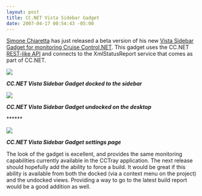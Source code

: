 ```yaml
---
layout: post
title: CC.NET Vista Sidebar Gadget
date: 2007-04-17 00:54:43 -05:00
---
```


[Simone Chiaretta](http://www.codeclimber.net.nz "Climbing the cliffs of C#") has just released a beta version of his new [Vista Sidebar Gadget for monitoring Cruise Control.NET](http://www.codeclimber.net.nz/archive/2007/04/17/Vista-Gadget-for-CruiseControl.NET---CC.NET-Monitor-for-Vista-Sidebar.aspx). This gadget uses the CC.NET [REST-like API](http://en.wikipedia.org/wiki/REST "REST-like API") and connects to the XmlStatusReport service that comes as part of CC.NET.

![](http://codeclimber.net.nz/images/codeclimber_net_nz/WindowsLiveWriter/VistaGadgetforCruiseControl.NET_D099/CCNetGadgetDocket%5B8%5D.jpg)

***CC.NET Vista Sidebar Gadget docked to the sidebar***

![](http://codeclimber.net.nz/images/codeclimber_net_nz/WindowsLiveWriter/VistaGadgetforCruiseControl.NET_D099/CCNetGadgetUnDocket%5B5%5D.jpg)

***CC.NET Vista Sidebar Gadget undocked on the desktop***

****** 

![](http://codeclimber.net.nz/images/codeclimber_net_nz/WindowsLiveWriter/VistaGadgetforCruiseControl.NET_D099/CCNetGadgetSettings%5B10%5D.jpg)

***CC.NET Vista Sidebar Gadget settings page***

The look of the gadget is excellent, and provides the same monitoring capabilities currently available in the CCTray application. The next release should hopefully add the ability to force a build. It would be great if this ability is available from both the docked (via a context menu on the project) and the undocked views. Providing a way to go to the latest build report would be a good addition as well.
